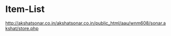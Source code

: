 # Item-List

http://akshatsonar.co.in/akshatsonar.co.in/public_html/aau/wnm608/sonar.akshat/store.php
